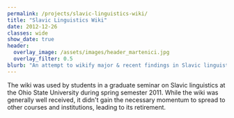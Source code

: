 ```yaml
---
permalink: /projects/slavic-linguistics-wiki/
title: "Slavic Linguistics Wiki"
date: 2012-12-26
classes: wide
show_date: true
header:
  overlay_image: /assets/images/header_martenici.jpg
  overlay_filter: 0.5
blurb: "An attempt to wikify major & recent findings in Slavic linguistics."
---
```


The wiki was used by students in a graduate seminar on Slavic linguistics at the Ohio State University during spring semester 2011. While the wiki was generally well received, it didn't gain the necessary momentum to spread to other courses and institutions, leading to its retirement.